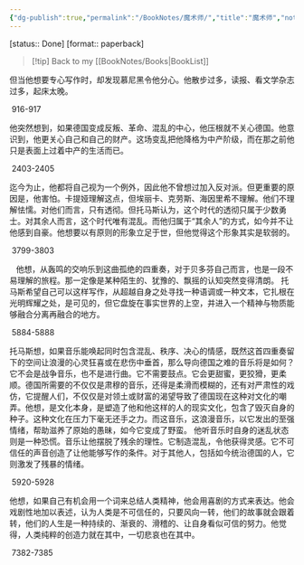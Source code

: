 ```yaml
---
{"dg-publish":true,"permalink":"/BookNotes/魔术师/","title":"魔术师","noteIcon":""}
---
```


[status:: Done]
[format:: paperback]

>[!tip] Back to my [[BookNotes/Books\|BookList]]


但当他想要专心写作时，却发现慕尼黑令他分心。他散步过多，读报、看文学杂志过多，起床太晚。

 916-917   

他突然想到，如果德国变成反叛、革命、混乱的中心，他压根就不关心德国。他意识到，他更关心自己和自己的财产。这场变乱把他降格为中产阶级，而在那之前他只是表面上过着中产的生活而已。

 2403-2405   

迄今为止，他都将自己视为一个例外，因此他不曾想过加入反对派。但更重要的原因是，他害怕。卡提娅理解这点，但埃丽卡、克劳斯、海因里希不理解。他们不理解怯懦。对他们而言，只有透彻。但托马斯认为，这个时代的透彻只属于少数勇士。对其余人而言，这个时代唯有混乱。而他归属于“其余人”的方式，如今并不让他感到自豪。他想要以有原则的形象立足于世，但他觉得这个形象其实是软弱的。

 3799-3803   

  
他想，从轰鸣的交响乐到这曲孤绝的四重奏，对于贝多芬自己而言，也是一段不易理解的旅程。那一定像是某种陌生的、犹豫的、飘摇的认知突然变得清朗。 托马斯希望自己可以这样写作，从超越自身之处寻找一种语调或一种文本，它扎根在光明辉耀之处，是可见的，但它盘旋在事实世界的上空，并进入一个精神与物质能够融合分离再融合的地方。

 5884-5888   


托马斯想，如果音乐能唤起同时包含混乱、秩序、决心的情感，既然这首四重奏留下的空间让浪漫的心灵狂喜或在悲伤中垂首，那么导向德国之难的音乐将是如何？它不会是战争音乐，也不是进行曲。它不需要鼓点。它会更甜蜜，更狡猾，更柔顺。德国所需要的不仅仅是肃穆的音乐，还得是柔滑而模糊的，还有对严肃性的戏仿，它提醒人们，不仅仅是对领土或财富的渴望导致了德国现在这种对文化的嘲弄。他想，是文化本身，是塑造了他和他这样的人的现实文化，包含了毁灭自身的种子。这种文化在压力下毫无还手之力。而这音乐，这浪漫音乐，以它发出的至强情绪，帮助滋养了原始的愚昧，如今它变成了野蛮。 他听音乐时自身的迷乱状态则是一种恐慌。音乐让他摆脱了残余的理性。它制造混乱，令他获得灵感。它不可信任的声音创造了让他能够写作的条件。对于其他人，包括如今统治德国的人，它则激发了残暴的情绪。

 5920-5928   

他想，如果自己有机会用一个词来总结人类精神，他会用喜剧的方式来表达。他会戏剧性地加以表述，认为人类是不可信任的，只要风向一转，他们的故事就会跟着转，他们的人生是一种持续的、渐衰的、滑稽的、让自身看似可信的努力。他觉得，人类纯粹的创造力就在其中，一切悲哀也在其中。

 7382-7385